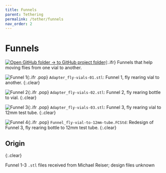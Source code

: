 ```yaml
---
title: Funnels
parent: Tethering
permalink: /tether/funnels
nav_order: 2
---
```


# Funnels

[![Open GitHub folder]({{site.baseurl}}/assets/img/GitHub-Mark-32px.png) → to GitHub project folder](https://github.com/reiserlab/Component-Design/tree/main/Tethering/Funnels){:.ifr}
Funnels that help moving flies from one vial to another.

![Funnel 1]({{site.baseurl}}/assets/img/Tethering/Funnels/Adapter_fly-vials-01.png){:.ifr .pop}
`Adapter_fly-vials-01.stl`: Funnel 1, fly rearing vial to another.
{:.clear}

![Funnel 2]({{site.baseurl}}/assets/img/Tethering/Funnels/Adapter_fly-vials-02.png){:.ifr .pop}
`Adapter_fly-vials-02.stl`: Funnel 2, fly rearing bottle to vial.
{:.clear}

![Funnel 3]({{site.baseurl}}/assets/img/Tethering/Funnels/Adapter_fly-vials-03.png){:.ifr .pop}
`Adapter_fly-vials-03.stl`: Funnel 3, fly rearing vial to 12mm test tube.
{:.clear}

![Funnel 4]({{site.baseurl}}/assets/img/Tethering/Funnels/Funnel_fly-vial-to-12mm-tube.png){:.ifr .pop}
`Funnel_fly-vial-to-12mm-tube.FCStd`: Redesign of Funnel 3, fly rearing bottle to 12mm test tube.
{:.clear}


## Origin
{:.clear}

Funnel 1-3 `.stl` files received from Michael Reiser; design files unknown
